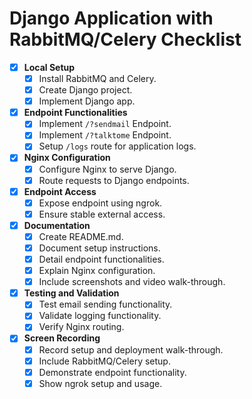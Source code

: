 # Django Application with RabbitMQ/Celery Checklist

- [x] **Local Setup**
  - [x] Install RabbitMQ and Celery.
  - [x] Create Django project.
  - [x] Implement Django app.

- [x] **Endpoint Functionalities**
  - [x] Implement `/?sendmail` Endpoint.
  - [x] Implement `/?talktome` Endpoint.
  - [x] Setup `/logs` route for application logs.

- [x] **Nginx Configuration**
  - [x] Configure Nginx to serve Django.
  - [x] Route requests to Django endpoints.

- [x] **Endpoint Access**
  - [x] Expose endpoint using ngrok.
  - [x] Ensure stable external access.

- [x] **Documentation**
  - [x] Create README.md.
  - [x] Document setup instructions.
  - [x] Detail endpoint functionalities.
  - [x] Explain Nginx configuration.
  - [x] Include screenshots and video walk-through.

- [x] **Testing and Validation**
  - [x] Test email sending functionality.
  - [x] Validate logging functionality.
  - [x] Verify Nginx routing.

- [x] **Screen Recording**
  - [x] Record setup and deployment walk-through.
  - [x] Include RabbitMQ/Celery setup.
  - [x] Demonstrate endpoint functionality.
  - [x] Show ngrok setup and usage.

